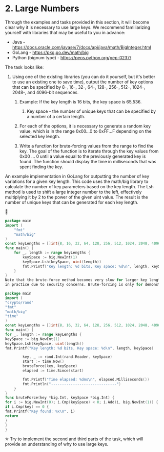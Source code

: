 # 2. Large Numbers

Through the examples and tasks provided in this section, it will become clear why it is necessary to use large keys.
We recommend familiarizing yourself with libraries that may be useful to you in advance:

- Java - <https://docs.oracle.com/javase/7/docs/api/java/math/BigInteger.html>
- GoLang - <https://pkg.go.dev/math/big>
- Python (bignum type) - <https://peps.python.org/pep-0237/>

The task looks like:

1. Using one of the existing libraries (you can do it yourself, but it's better to use an existing one to save time), 
output the number of key options that can be specified by 8-, 16-, 32-, 64-, 128-, 256-, 512-, 1024-, 2048-, and 
4096-bit sequences.
   1. Example: If the key length is 16 bits, the key space is 65,536.
      1. Key space - the number of unique keys that can be specified by a number of a certain length.

   2. For each of the options, it is necessary to generate a random key value, which is in the range 0x00...0 to 0xFF...F 
depending on the selected key length.
   3. Write a function for brute-forcing values from the range to find the key. The goal of the function is to iterate 
through the key values from 0x00 ... 0 until a value equal to the previously generated key is found. The function 
should display the time in milliseconds that was spent finding the key.

An example implementation in GoLang for outputting the number of key variations for a given key length.
This code uses the math/big library to calculate the number of key parameters based on the key length. The Lsh method is 
used to shift a large integer number to the left, effectively multiplying it by 2 to the power of the given uint
value. The result is the number of unique keys that can be generated for each key length.

🤖

```go
package main
import (
	"fmt"
	"math/big"
)
const keyLengths = []int{8, 16, 32, 64, 128, 256, 512, 1024, 2048, 4096}
func main() {
	for _, length := range keyLengths {
		keySpace := big.NewInt(1)
		keySpace.Lsh(keySpace, uint(length))
		fmt.Printf("Key length: %d bits, Key space: %d\n", length, keySpace)
	}
}
Note that the brute-force method becomes very slow for larger key lengths, and it's not recommended to use it 
in practice due to security concerns. Brute-forcing is only for demonstration purposes in this case.

package main
import (
"crypto/rand"
"fmt"
"math/big"
"time"
)
const keyLengths = []int{8, 16, 32, 64, 128, 256, 512, 1024, 2048, 4096}
func main() {
for _, length := range keyLengths {
keySpace := big.NewInt(1)
keySpace.Lsh(keySpace, uint(length))
fmt.Printf("Key length: %d bits, Key space: %d\n", length, keySpace)

		key, _ := rand.Int(rand.Reader, keySpace)
		start := time.Now()
		bruteForce(key, keySpace)
		elapsed := time.Since(start)

		fmt.Printf("Time elapsed: %dms\n", elapsed.Milliseconds())
		fmt.Println("------------------------------")
	}
}
func bruteForce(key *big.Int, keySpace *big.Int) {
for i := big.NewInt(0); i.Cmp(keySpace) < 0; i.Add(i, big.NewInt(1)) {
if i.Cmp(key) == 0 {
fmt.Printf("Key found: %x\n", i)
return
}
}
}
```

✯ Try to implement the second and third parts of the task, which will provide an understanding of why to use large
keys.
